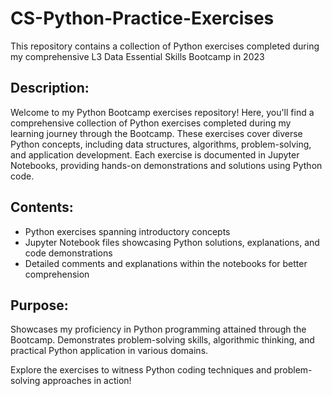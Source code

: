 # CS-Python-Practice-Exercises
This repository contains a collection of Python exercises completed during my comprehensive L3 Data Essential Skills Bootcamp in 2023

## Description:

Welcome to my Python Bootcamp exercises repository! Here, you'll find a comprehensive collection of Python exercises completed during my learning journey through the Bootcamp. 
These exercises cover diverse Python concepts, including data structures, algorithms, problem-solving, and application development. 
Each exercise is documented in Jupyter Notebooks, providing hands-on demonstrations and solutions using Python code.

## Contents:

- Python exercises spanning introductory concepts
- Jupyter Notebook files showcasing Python solutions, explanations, and code demonstrations
- Detailed comments and explanations within the notebooks for better comprehension

## Purpose:
Showcases my proficiency in Python programming attained through the Bootcamp. Demonstrates problem-solving skills, algorithmic thinking, and practical Python application in various domains.

Explore the exercises to witness Python coding techniques and problem-solving approaches in action!
